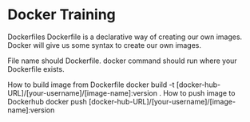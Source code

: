 # Docker Training

Dockerfiles
Dockerfile is a declarative way of creating our own images. Docker will give us some syntax to create our own images.

File name should Dockerfile. docker command should run where your Dockerfile exists.

How to build image from Dockerfile
docker build -t [docker-hub-URL]/[your-username]/[image-name]:version .
How to push image to Dockerhub
docker push [docker-hub-URL]/[your-username]/[image-name]:version

